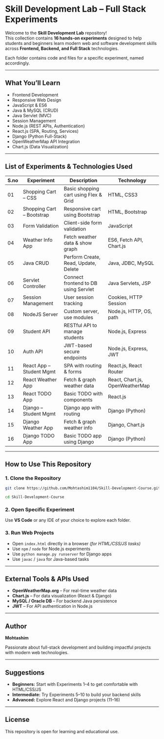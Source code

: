 
# Skill Development Lab – Full Stack Experiments

Welcome to the **Skill Development Lab** repository!  
This collection contains **16 hands-on experiments** designed to help students and beginners learn modern web and software development skills across **Frontend, Backend, and Full Stack** technologies.

Each folder contains code and files for a specific experiment, named accordingly.

---

## What You’ll Learn

- Frontend Development  
- Responsive Web Design  
- JavaScript & ES6  
- Java & MySQL (CRUD)  
- Java Servlet (MVC)  
- Session Management  
- Node.js (REST APIs, Authentication)  
- React.js (SPA, Routing, Services)  
- Django (Python Full-Stack)  
- OpenWeatherMap API Integration  
- Chart.js (Data Visualization)  

---

## List of Experiments & Technologies Used

| S.no | Experiment             | Description                         | Technology                  |
|-------|-----------------------|-----------------------------------|-----------------------------|
| 01    | Shopping Cart – CSS     | Basic shopping cart using Flex & Grid | HTML, CSS3                |
| 02    | Shopping Cart – Bootstrap | Responsive cart using Bootstrap   | HTML, Bootstrap             |
| 03    | Form Validation        | Client-side form validation         | JavaScript                  |
| 04    | Weather Info App       | Fetch weather data & show graph     | ES6, Fetch API, Chart.js    |
| 05    | Java CRUD              | Perform Create, Read, Update, Delete | Java, JDBC, MySQL         |
| 06    | Servlet Controller     | Connect frontend to DB using Servlet | Java Servlets, JSP         |
| 07    | Session Management     | User session tracking               | Cookies, HTTP Session       |
| 08    | NodeJS Server          | Custom server, use modules          | Node.js, HTTP, OS, path     |
| 09    | Student API            | RESTful API to manage students      | Node.js, Express            |
| 10    | Auth API               | JWT-based secure endpoints          | Node.js, Express, JWT       |
| 11    | React App – Student Mgmt | SPA with routing & forms           | React.js, React Router      |
| 12    | React Weather App      | Fetch & graph weather data          | React, Chart.js, OpenWeatherMap |
| 13    | React TODO App         | Basic TODO with components          | React.js                   |
| 14    | Django – Student Mgmt  | Django app with routing             | Django (Python)             |
| 15    | Django Weather App     | Fetch & graph weather info          | Django, Chart.js            |
| 16    | Django TODO App        | Basic TODO app using Django         | Django (Python)             |

---

## How to Use This Repository

### 1. Clone the Repository

```bash
git clone https://github.com/Mohtashim1104/Skill-Development-Course.git

cd Skill-Development-Course
````

### 2. Open Specific Experiment

Use **VS Code** or any IDE of your choice to explore each folder.

### 3. Run Web Projects

* Open `index.html` directly in a browser *(for HTML/CSS/JS tasks)*
* Use `npm` / `node` for Node.js experiments
* Use `python manage.py runserver` for Django apps
* Use `javac` / `java` for Java-based tasks

---

## External Tools & APIs Used

* **OpenWeatherMap.org** – For real-time weather data
* **Chart.js** – For data visualization (React & Django)
* **MySQL / Oracle DB** – For backend Java persistence
* **JWT** – For API authentication in Node.js

---

## Author

**Mohtashim**

Passionate about full-stack development and building impactful projects with modern web technologies.

---

## Suggestions

* **Beginners:** Start with Experiments 1–4 to get comfortable with HTML/CSS/JS
* **Intermediate:** Try Experiments 5–10 to build your backend skills
* **Advanced:** Explore React and Django projects (11–16)

---

## License

This repository is open for learning and educational use.

```
